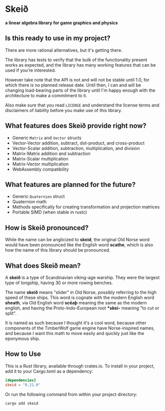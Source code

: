# Skeið

**a linear algebra library for game graphics and physics**

## Is this ready to use in my project?

There are more rational alternatives, but it's getting there.

The library has tests to verify that the bulk of the functionality present works as expected,
and the library has many working features that can be used if you're interested.

However take note that the API is not and will not be stable until 1.0,
for which there is no planned release date.
Until then, I can and will be changing load-bearing parts of the library until I'm happy enough
with the architecture to make a commitment to it.

Also make sure that you read `LICENSE` and understand the license terms and disclaimers of
liability before you make use of this library.

## What features does Skeið provide right now?

- Generic `Matrix` and `Vector` structs
- Vector-Vector addition, subtract, dot-product, and cross-product
- Vector-Scalar addition, subtraction, multiplication, and division
- Matrix-Matrix addition and subtraction
- Matrix-Scalar multiplication
- Matrix-Vector multiplication
- WebAssembly compatibility

## What features are planned for the future?

- Generic `Quaternion` struct
- Quaternion math
- Methods specifically for creating transformation and projection matrices
- Portable SIMD (when stable in rustc)

## How is Skeið pronounced?

While the name can be anglicized to **skeid**,
the original Old Norse word would have been pronounced like the English word **scathe**,
which is also how the name of this library should be pronounced.

## What does Skeið mean?

A **skeið** is a type of Scandinavian viking-age warship.
They were the largest type of longship, having 30 or more rowing benches.

The name **skeið** means "slider" in Old Norse, possibly referring to the high speed of these ships.
This word is cognate with the modern English word **sheath**,
via Old English word **scēaþ** meaning the same as the modern english,
and having the Proto-Indo-European root **\*skei-** meaning "to cut or split".

It is named as such because I thought it's a cool word,
because other components of the TimberWolf game engine have Norse-inspired names,
and because I want this math to move easily and quickly just like the eponymous ship.

## How to Use

This is a Rust library, available through crates.io.
To install in your project, add it to your Cargo.toml as a dependency:

```toml
[dependencies]
skeid = "0.21.0"
```

Or run the following command from within your project directory:

```shell
cargo add skeid
```
